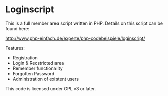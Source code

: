 # Loginscript

This is a full member area script written in PHP. Details on this script can be found here:

http://www.php-einfach.de/experte/php-codebeispiele/loginscript/

Features:
* Registration
* Login & Recstricted area
* Remember functionality
* Forgotten Password
* Administration of existent users


This code is licensed under GPL v3 or later.
